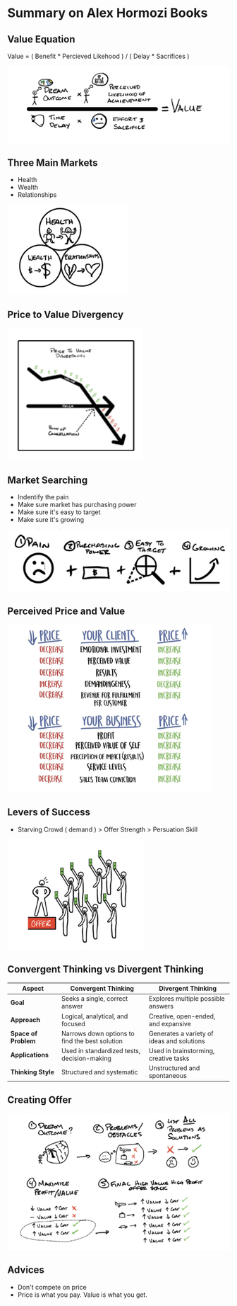 # Summary on Alex Hormozi Books

## Value Equation

Value = ( Benefit * Percieved Likehood ) / ( Delay * Sacrifices )

![Value Equation](cheatsheet/value_equation.png)

## Three Main Markets

- Health
- Wealth
- Relationships

![Three Main Markets](cheatsheet/three_main_markets.png)

## Price to Value Divergency

![Price to Value Divergency](cheatsheet/price_to_value_divergency.png)

## Market Searching

- Indentify the pain
- Make sure market has purchasing power
- Make sure it's easy to target
- Make sure it's growing

![Market Searching](cheatsheet/market_searching.png)

## Perceived Price and Value

![Perceived Price and Value](cheatsheet/perceived_price_and_value.png)

## Levers of Success

- Starving Crowd ( demand ) > Offer Strength > Persuation Skill

![Starving Crowd](cheatsheet/starving_crowd.png)

## Convergent Thinking vs Divergent Thinking

| **Aspect**          | **Convergent Thinking**                      | **Divergent Thinking**                       |
|---------------------|----------------------------------------------|----------------------------------------------|
| **Goal**            | Seeks a single, correct answer               | Explores multiple possible answers           |
| **Approach**        | Logical, analytical, and focused             | Creative, open-ended, and expansive          |
| **Space of Problem**| Narrows down options to find the best solution| Generates a variety of ideas and solutions |
| **Applications**    | Used in standardized tests, decision-making  | Used in brainstorming, creative tasks        |
| **Thinking Style**  | Structured and systematic                    | Unstructured and spontaneous                 |

## Creating Offer

![Creating Offer](cheatsheet/creating_offer.png)

## Advices

- Don't compete on price
- Price is what you pay. Value is what you get.
